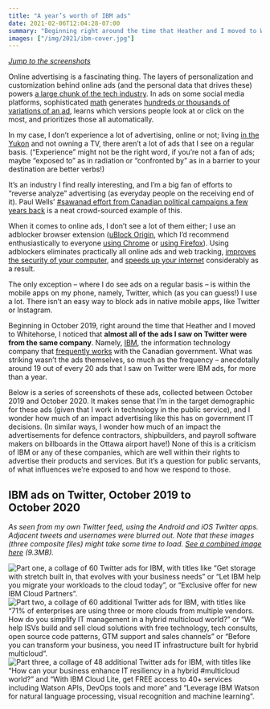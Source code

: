 ```yaml
---
title: "A year’s worth of IBM ads"
date: 2021-02-06T12:04:28-07:00
summary: "Beginning right around the time that Heather and I moved to Whitehorse, I noticed that almost all of the ads I saw on Twitter were from the same company. Anecdotally around 19 out of every 20 ads that I saw on Twitter were IBM ads, for more than a year. Below is a series of screenshots of these ads, collected between October 2019 and October 2020."
images: ["/img/2021/ibm-cover.jpg"]
---
```


_[Jump to the screenshots](#ibm-ads-on-twitter-october-2019-to-october-2020)_

Online advertising is a fascinating thing. The layers of personalization and customization behind online ads (and the personal data that drives these) powers [a large chunk of the tech industry](https://www.nytimes.com/2021/01/28/technology/facebook-apple-app-store.html). In ads on some social media platforms, sophisticated [math](/2020/10/19/interfaces-data-and-math/#math) generates [hundreds or thousands of variations of an ad](https://www.theatlantic.com/technology/archive/2020/04/how-facebooks-ad-technology-helps-trump-win/606403/), learns which versions people look at or click on the most, and prioritizes those all automatically. 

In my case, I don’t experience a lot of advertising, online or not; living [in the Yukon](/2019/12/17/moving-to-the-yukon/) and not owning a TV, there aren’t a lot of ads that I see on a regular basis. (“Experience” might not be the right word, if you’re not a fan of ads; maybe “exposed to” as in radiation or “confronted by” as in a barrier to your destination are better verbs!) 

It’s an industry I find really interesting, and I’m a big fan of efforts to “reverse analyze” advertising (as everyday people on the receiving end of it). Paul Wells’ [#sawanad effort from Canadian political campaigns a few years back](https://www.macleans.ca/politics/ottawa/trudeau-conservatives-paid-and-earned-media/) is a neat crowd-sourced example of this.

When it comes to online ads, I don’t see a lot of them either; I use an adblocker browser extension ([uBlock Origin](https://en.wikipedia.org/wiki/UBlock_Origin), which I’d recommend enthusiastically to everyone [using Chrome](https://chrome.google.com/webstore/detail/ublock-origin/cjpalhdlnbpafiamejdnhcphjbkeiagm?hl=en) or [using Firefox](https://addons.mozilla.org/en-CA/firefox/addon/ublock-origin/)). Using adblockers eliminates practically all online ads and web tracking, [improves the security of your computer](https://www.technologyreview.com/2016/03/16/108871/are-ad-blockers-needed-to-stay-safe-online/), and [speeds up your internet](https://www.raymond.cc/blog/10-ad-blocking-extensions-tested-for-best-performance/view-all/) considerably as a result.

The only exception – where I do see ads on a regular basis – is within the mobile apps on my phone, namely, Twitter, which (as you can guess!) I use a lot. There isn’t an easy way to block ads in native mobile apps, like Twitter or Instagram.

Beginning in October 2019, right around the time that Heather and I moved to Whitehorse, I noticed that **almost all of the ads I saw on Twitter were from the same company**. Namely, [IBM](https://www.ibm.com/ca-en), the information technology company that [frequently works](https://goc-spending.github.io/analysis/#aggregate-data-by-company) with the Canadian government. What was striking wasn’t the ads themselves, so much as the frequency – anecdotally around 19 out of every 20 ads that I saw on Twitter were IBM ads, for more than a year.

Below is a series of screenshots of these ads, collected between October 2019 and October 2020. It makes sense that I’m in the target demographic for these ads (given that I work in technology in the public service), and I wonder how much of an impact advertising like this has on government IT decisions. (In similar ways, I wonder how much of an impact the advertisements for defence contractors, shipbuilders, and payroll software makers on billboards in the Ottawa airport have!) None of this is a criticism of IBM or any of these companies, which are well within their rights to advertise their products and services. But it’s a question for public servants, of what influences we’re exposed to and how we respond to those. 

## IBM ads on Twitter, October 2019 to October 2020

<i>As seen from my own Twitter feed, using the Android and iOS Twitter apps. Adjacent tweets and usernames were blurred out. Note that these images (three composite files) might take some time to load. <a href="/img/2021/ibm-combined.jpg" target="_blank">See a combined image here</a> (9.3MB).</i>

<div class="image-series">
  <img src="/img/2021/ibm-a.jpg" class="img-fluid" alt="Part one, a collage of 60 Twitter ads for IBM, with titles like “Get storage with stretch built in, that evolves with your business needs” or “Let IBM help you migrate your workloads to the cloud today”, or “Exclusive offer for new IBM Cloud Partners”.">
  <img src="/img/2021/ibm-b.jpg" class="img-fluid" alt="Part two, a collage of 60 additional Twitter ads for IBM, with titles like “71% of enterprises are using three or more clouds from multiple vendors. How do you simplify IT management in a hybrid multicloud world?” or “We help ISVs build and sell cloud solutions with free technology, tech consults, open source code patterns, GTM support and sales channels” or “Before you can transform your business, you need IT infrastructure built for hybrid multicloud”.">
  <img src="/img/2021/ibm-b.jpg" class="img-fluid" alt="Part three, a collage of 48 additional Twitter ads for IBM, with titles like “How can your business enhance IT resiliency in a hybrid #multicloud world?” and “With IBM Cloud Lite, get FREE access to 40+ services including Watson APIs, DevOps tools and more” and “Leverage IBM Watson for natural language processing, visual recognition and machine learning”.">
</div>